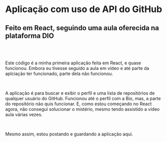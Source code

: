 <h1>Aplicação com uso de API do GitHub</h1>
<h2>Feito em <b>React</b>, seguindo uma aula oferecida na plataforma DIO</h2><br><br>
<p>Este código é a minha primeira aplicação feita em React, e quase funcionou. Embora eu tivesse seguido a aula em vídeo e
até parte da aplciação ter funcionado, parte dela não funcionou.
</p>
<br>
<p>A aplicação é para buscar e exibir o perfil e uma lista de repositórios de qualquer usuário do GitHub. Funcionou até o perfil com a Bio,
mas, a parte do repositório não quis funcionar. E, como estou começando no React agora, não consegui solucionar o mistério,
mesmo tendo assistido a vídeo aula várias vezes.</p>
<br>
<p>Mesmo assim, estou postando e guardando a aplicação aqui.</p>
